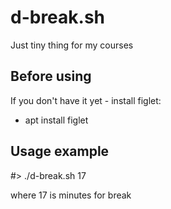 # d-break.sh

Just tiny thing for my courses

## Before using 
If you don't have it yet - install figlet:
* apt install figlet

## Usage example
#> ./d-break.sh 17

where 17 is minutes for break
